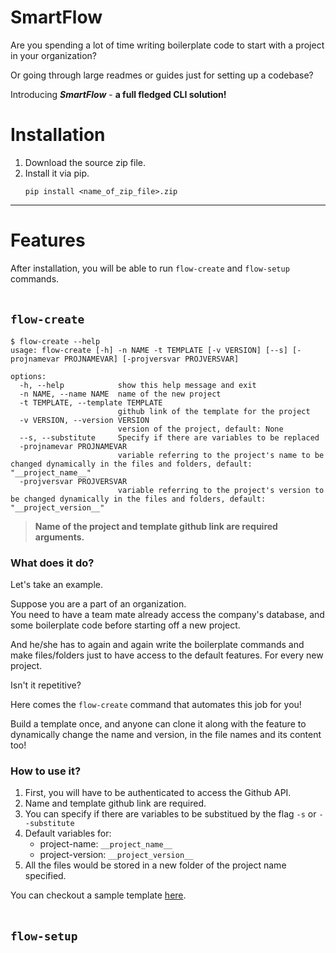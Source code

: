 # SmartFlow
Are you spending a lot of time writing boilerplate code to start with a project in your organization?

Or going through large readmes or guides just for setting up a codebase?

Introducing ***SmartFlow*** - **a full fledged CLI solution!**
<!-- It's a full-fledged CLI tool, bundled with these features:
- ```flow-create``` Replicates the exact structure of the specified template repository, and can substitute the variables of project's name and version.
- ```flow-setup``` It's a readme parser and can setup in any readme obeying certain standards. -->

# Installation
1. Download the source zip file.
2. Install it via pip.
   ```
   pip install <name_of_zip_file>.zip
   ```
---
# Features
After installation, you will be able to run `flow-create` and `flow-setup` commands.
<br><br>

## `flow-create`
```
$ flow-create --help
usage: flow-create [-h] -n NAME -t TEMPLATE [-v VERSION] [--s] [-projnamevar PROJNAMEVAR] [-projversvar PROJVERSVAR]

options:
  -h, --help            show this help message and exit
  -n NAME, --name NAME  name of the new project
  -t TEMPLATE, --template TEMPLATE
                        github link of the template for the project
  -v VERSION, --version VERSION
                        version of the project, default: None
  --s, --substitute     Specify if there are variables to be replaced
  -projnamevar PROJNAMEVAR
                        variable referring to the project's name to be changed dynamically in the files and folders, default: "__project_name__"
  -projversvar PROJVERSVAR
                        variable referring to the project's version to be changed dynamically in the files and folders, default: "__project_version__"
```
> **Name of the project and template github link are required arguments.**

### What does it do?
Let's take an example.

Suppose you are a part of an organization.  
You need to have a team mate already access the company's database, and some boilerplate code before starting off a new project.

And he/she has to again and again write the boilerplate commands and make files/folders just to have access to the default features. For every new project.

Isn't it repetitive?

Here comes the `flow-create` command that automates this job for you!

Build a template once, and anyone can clone it along with the feature to dynamically change the name and version, in the file names and its content too!
<br>

### How to use it?
1. First, you will have to be authenticated to access the Github API. 
2. Name and template github link are required.
3. You can specify if there are variables to be substitued by the flag `-s` or `--substitute`
4. Default variables for:
   - project-name: `__project_name__`
   - project-version: `__project_version__`
5. All the files would be stored in a new folder of the project name specified.

You can checkout a sample template [here](https://github.com/vrag99/sampleProjectTemplate).
<br>
<br>
## ```flow-setup```